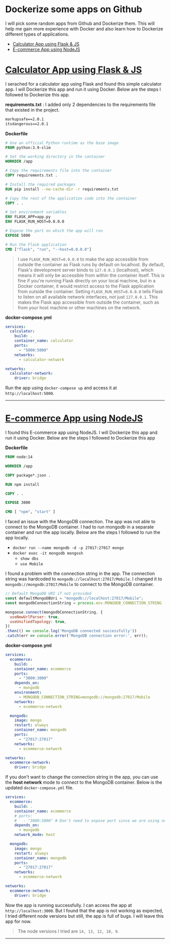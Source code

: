 # Dockerize some apps on Github

I will pick some random apps from Github and Dockerize them. This will help me gain more experience with Docker and also learn how to Dockerize different types of applications.

- [Calculator App using Flask & JS](#calculator-app-using-flask--js)
- [E-commerce App using NodeJS](#e-commerce-app-using-nodejs)


# [Calculator App using Flask & JS](https://github.com/helloflask/calculator)

I serached for a calculator app using Flask and found this simple calculator app. I will Dockerize this app and run it using Docker. Below are the steps I followed to Dockerize this app.

**requirements.txt** : I added only 2 dependencies to the requirements file that existed in the project.

```txt
markupsafe==2.0.1
itsdangerous==2.0.1
```

**Dockerfile**

```Dockerfile
# Use an official Python runtime as the base image
FROM python:3.9-slim

# Set the working directory in the container
WORKDIR /app

# Copy the requirements file into the container
COPY requirements.txt .

# Install the required packages
RUN pip install --no-cache-dir -r requirements.txt

# Copy the rest of the application code into the container
COPY . .

# Set environment variables
ENV FLASK_APP=app.py
ENV FLASK_RUN_HOST=0.0.0.0

# Expose the port on which the app will run
EXPOSE 5000

# Run the Flask application
CMD ["flask", "run", "--host=0.0.0.0"]
```

> I use `FLASK_RUN_HOST=0.0.0.0` to make the app accessible from outside the container as Flask runs by default on localhost. By default, Flask's development server binds to `127.0.0.1` (localhost), which means it will only be accessible from within the container itself. This is fine if you're running Flask directly on your local machine, but in a Docker container, it would restrict access to the Flask application from outside the container.
Setting `FLASK_RUN_HOST=0.0.0.0` tells Flask to listen on all available network interfaces, not just `127.0.0.1`. This makes the Flask app accessible from outside the container, such as from your host machine or other machines on the network.


**docker-compose.yml**

```yaml
services:
  calculator:
    build: .
    container_name: calculator
    ports:
      - "5000:5000"
    networks:
      - calculator-network

networks:
  calculator-network:
    driver: bridge
```

Run the app using `docker-compose up` and access it at `http://localhost:5000`.

--------------------------------------------

# [E-commerce App using NodeJS](https://github.com/khalidMhd/Node-js-Ecommerce)

I found this E-commerce app using NodeJS. I will Dockerize this app and run it using Docker. Below are the steps I followed to Dockerize this app

**Dockerfile**

```Dockerfile
FROM node:14

WORKDIR /app

COPY package*.json .

RUN npm install

COPY . .

EXPOSE 3000

CMD [ "npm", "start" ]
```

I faced an issue with the MongoDB connection. The app was not able to connect to the MongoDB container. I had to run mongodb in a separate container and run the app locally. Below are the steps I followed to run the app locally.

- `docker run --name mongodb -d -p 27017:27017 mongo`
- `docker exec -it mongodb mongosh`
  - `show dbs`
  - `use Mobile`

I found a problem with the connection string in the app. The connection string was hardcoded to `mongodb://localhost:27017/Mobile`. I changed it to `mongodb://mongodb:27017/Mobile` to connect to the MongoDB container.

```js
// Default MongoDB URI if not provided
const defaultMongoDBUri = "mongodb://localhost:27017/Mobile";
const mongodbConnectionString = process.env.MONGODB_CONNECTION_STRING || defaultMongoDBUri;

mongoose.connect(mongodbConnectionString, {
  useNewUrlParser: true,
  useUnifiedTopology: true,
})
.then(() => console.log('MongoDB connected successfully'))
.catch(err => console.error('MongoDB connection error:', err));
```

**docker-compose.yml**

```yaml
services:
  ecommerce:
    build: .
    container_name: ecommerce
    ports:
      - "3000:3000"
    depends_on:
      - mongodb
    environment:
      - MONGODB_CONNECTION_STRING=mongodb://mongodb:27017/Mobile
    networks:
      - ecommerce-network

  mongodb:
    image: mongo
    restart: always
    container_name: mongodb
    ports:
      - "27017:27017"
    networks:
      - ecommerce-network

networks:
  ecommerce-network:
    driver: bridge
```

If you don't want to change the connection string in the app, you can use the  **host network** mode to connect to the MongoDB container. Below is the updated `docker-compose.yml` file.

```yaml
services:
  ecommerce:
    build: .
    container_name: ecommerce
    # ports:
    #   - "3000:3000" # Don't need to expose port since we are using network_mode: host
    depends_on:
      - mongodb
    network_mode: host

  mongodb:
    image: mongo
    restart: always
    container_name: mongodb
    ports:
      - "27017:27017"
    networks:
      - ecommerce-network

networks:
  ecommerce-network:
    driver: bridge
```

Now the app is running successfully. I can access the app at `http://localhost:3000`. But I found that the app is not working as expected, I tried different node versions but still, the app is full of bugs. I will leave this app for now.

> The node versions I tried are `14, 13, 12, 10, 9`.

--------------------------------------------